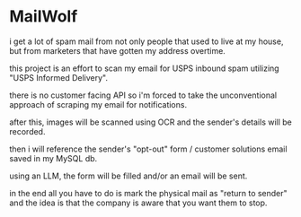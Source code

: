 
# MailWolf

i get a lot of spam mail from not only people that used to live at my house, but from marketers that 
have gotten my address overtime.

this project is an effort to scan my email for USPS inbound spam utilizing "USPS Informed Delivery".

there is no customer facing API so i'm forced to take the unconventional approach of scraping my email for 
notifications.

after this, images will be scanned using OCR and the sender's details will be recorded.

then i will reference the sender's "opt-out" form / customer solutions email saved in my MySQL db.

using an LLM, the form will be filled and/or an email will be sent.

in the end all you have to do is mark the physical mail as "return to sender" and the idea is that
the company is aware that you want them to stop.
